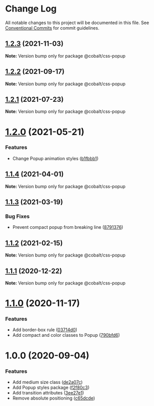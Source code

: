 # Change Log

All notable changes to this project will be documented in this file.
See [Conventional Commits](https://conventionalcommits.org) for commit guidelines.

## [1.2.3](https://github.com/Talkdesk/cobalt/compare/@cobalt/css-popup@1.2.2...@cobalt/css-popup@1.2.3) (2021-11-03)

**Note:** Version bump only for package @cobalt/css-popup





## [1.2.2](https://github.com/Talkdesk/cobalt/compare/@cobalt/css-popup@1.2.1...@cobalt/css-popup@1.2.2) (2021-09-17)

**Note:** Version bump only for package @cobalt/css-popup





## [1.2.1](https://github.com/Talkdesk/cobalt/compare/@cobalt/css-popup@1.2.0...@cobalt/css-popup@1.2.1) (2021-07-23)

**Note:** Version bump only for package @cobalt/css-popup





# [1.2.0](https://github.com/Talkdesk/cobalt/compare/@cobalt/css-popup@1.1.4...@cobalt/css-popup@1.2.0) (2021-05-21)


### Features

* Change Popup animation styles ([b1fbbb1](https://github.com/Talkdesk/cobalt/commit/b1fbbb1eef159fc0ac36e6a7d5d31bb02d6f75fc))





## [1.1.4](https://github.com/Talkdesk/cobalt/compare/@cobalt/css-popup@1.1.3...@cobalt/css-popup@1.1.4) (2021-04-01)

**Note:** Version bump only for package @cobalt/css-popup





## [1.1.3](https://github.com/Talkdesk/cobalt/compare/@cobalt/css-popup@1.1.2...@cobalt/css-popup@1.1.3) (2021-03-19)


### Bug Fixes

* Prevent compact popup from breaking line ([8791376](https://github.com/Talkdesk/cobalt/commit/8791376beeb89037a29d7b367a346e49f83e711c))





## [1.1.2](https://github.com/Talkdesk/cobalt/compare/@cobalt/css-popup@1.1.1...@cobalt/css-popup@1.1.2) (2021-02-15)

**Note:** Version bump only for package @cobalt/css-popup





## [1.1.1](https://github.com/Talkdesk/cobalt/compare/@cobalt/css-popup@1.1.0...@cobalt/css-popup@1.1.1) (2020-12-22)

**Note:** Version bump only for package @cobalt/css-popup





# [1.1.0](https://github.com/Talkdesk/cobalt/compare/@cobalt/css-popup@1.0.0...@cobalt/css-popup@1.1.0) (2020-11-17)


### Features

* Add border-box rule ([03714d0](https://github.com/Talkdesk/cobalt/commit/03714d0eba2de2a3e37ef8913c1284a90087acd6))
* Add compact and color classes to Popup ([790bfd6](https://github.com/Talkdesk/cobalt/commit/790bfd6111f7d5650095d52dff1cd6b90d75c15f))





# 1.0.0 (2020-09-04)


### Features

* Add medium size class ([de2a07c](https://github.com/Talkdesk/cobalt/commit/de2a07c13239e67959120437a06197d4087fcca5))
* Add Popup styles package ([f2f80c3](https://github.com/Talkdesk/cobalt/commit/f2f80c323a32f55fc766841037dc59b3239e12b9))
* Add transition attributes ([3ee27e1](https://github.com/Talkdesk/cobalt/commit/3ee27e1cf6d3a149956aceaa64123be160f203bc))
* Remove absolute positioning ([c65dcde](https://github.com/Talkdesk/cobalt/commit/c65dcde0a3f5e6843dcbf89d534eb9f7b338cb60))
